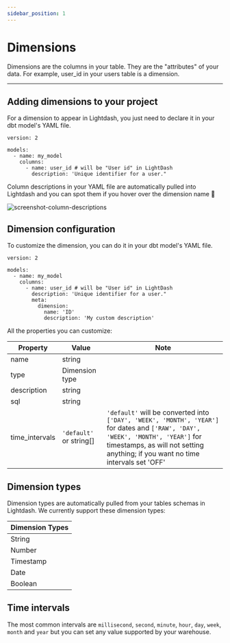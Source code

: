```yaml
---
sidebar_position: 1
---
```


# Dimensions

Dimensions are the columns in your table. They are the "attributes" of your data. For example, user_id in your users table is a dimension.

---

## Adding dimensions to your project

For a dimension to appear in Lightdash, you just need to declare it in your dbt model's YAML file.

```
version: 2

models:
  - name: my_model
    columns:
      - name: user_id # will be "User id" in LightDash
        description: 'Unique identifier for a user."
```

Column descriptions in your YAML file are automatically pulled into Lightdash and you can spot them if you hover over the dimension name 👀

![screenshot-column-descriptions](assets/screenshot-column-descriptions.png)

## Dimension configuration

To customize the dimension, you can do it in your dbt model's YAML file.

```
version: 2

models:
  - name: my_model
    columns:
      - name: user_id # will be "User id" in LightDash
        description: 'Unique identifier for a user."
        meta: 
          dimension:
            name: 'ID'
            description: 'My custom description'
```

All the properties you can customize:

| Property        | Value                 | Note |
| --------------- | --------------------- | ---- |
| name            | string                | |
| type            | Dimension type        | |
| description     | string                | |
| sql             | string                | |
| time_intervals  | `'default'` or string[] | `'default'` will be converted into `['DAY', 'WEEK', 'MONTH', 'YEAR']` for dates and `['RAW', 'DAY', 'WEEK', 'MONTH', 'YEAR']` for timestamps, as will not setting anything; if you want no time intervals set 'OFF' |


## Dimension types

Dimension types are automatically pulled from your tables schemas in Lightdash. We currently support these dimension types:

| Dimension Types |
| --------------- |
| String          |
| Number          |
| Timestamp       |
| Date            |
| Boolean         |

## Time intervals

The most common intervals are `millisecond`, `second`, `minute`, `hour`, `day`, `week`, `month` and `year` but you can
set any value supported by your warehouse.
